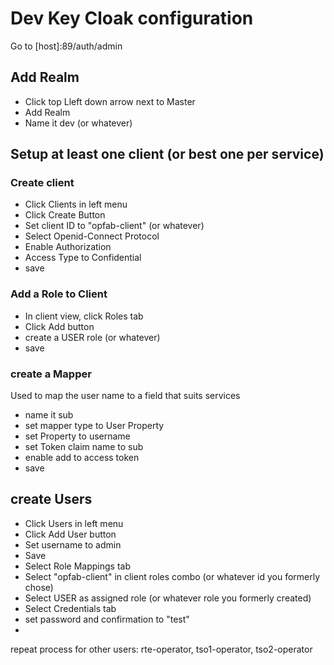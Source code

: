 # Dev Key Cloak configuration

Go to [host]:89/auth/admin

## Add Realm

* Click top Lleft down arrow next to Master
* Add Realm
* Name it dev (or whatever)

## Setup at least one client (or best one per service)

### Create client
 * Click Clients in left menu
 * Click Create Button
 * Set client ID to "opfab-client" (or whatever)
 * Select Openid-Connect Protocol
 * Enable Authorization
 * Access Type to Confidential
 * save
 
### Add a Role to Client

* In client view, click Roles tab
* Click Add button
* create a USER role (or whatever)
* save
### create a Mapper

Used to map the user name to a field that suits services

* name it sub
* set mapper type to User Property
* set Property to username
* set Token claim name to sub
* enable add to access token
* save

## create Users

 * Click Users in left menu
 * Click Add User button
 * Set username to admin 
 * Save
 * Select Role Mappings tab
 * Select "opfab-client" in client roles combo (or whatever id you formerly chose)
 * Select USER  as assigned role (or whatever role you formerly created)
 * Select Credentials tab
 * set password and confirmation to "test"
 * 
 
repeat process for other users:
rte-operator, tso1-operator, tso2-operator